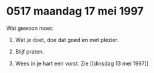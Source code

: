 # 0517 maandag 17 mei 1997
Wat gewoon moet:

1. Wat je doet, doe dat goed en met plezier.

2. Blijf praten.

3. Wees in je hart een vorst. Zie [[dinsdag 13 mei 1997]]

